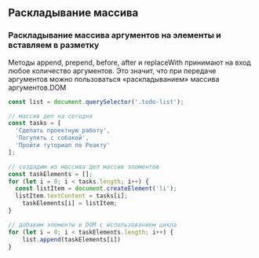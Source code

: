## Раскладывание массива 

### Раскладывание массива  аргументов на элементы и вставляем в разметку

Методы append, prepend, before, after и replaceWith принимают на вход любое количество аргументов. Это значит, что при передаче аргументов можно пользоваться «раскладыванием» массива аргументов.DOM

```javascript
const list = document.querySelector('.todo-list');

// массив дел на сегодня
const tasks = [
  'Сделать проектную работу',
  'Погулять с собакой',
  'Пройти туториал по Реакту'
];

// создадим из массива дел массив элементов
const taskElements = [];
for (let i = 0; i < tasks.length; i++) {
  const listItem = document.createElement('li');
  listItem.textContent = tasks[i];
    taskElements[i] = listItem;
}

// добавим элементы в DOM с использованием цикла
for (let i = 0; i < taskElements.length; i++) {
    list.append(taskElements[i])
}
```
